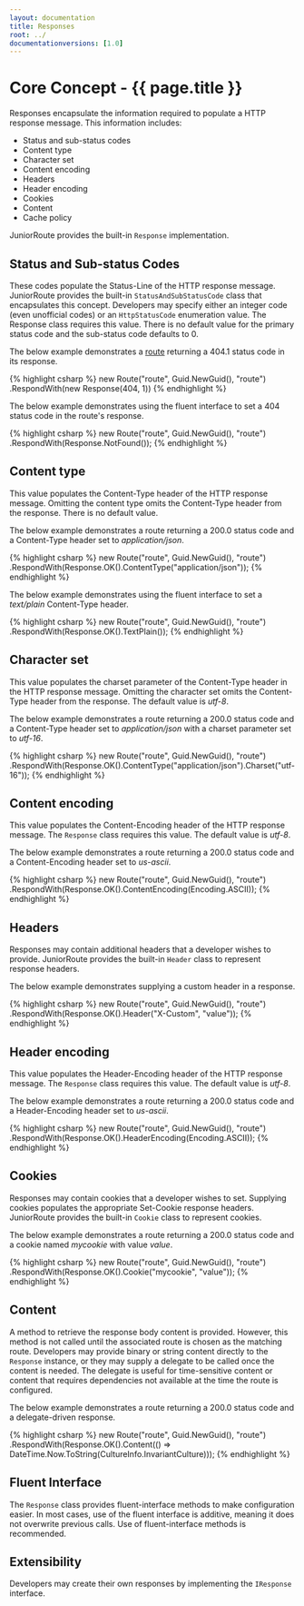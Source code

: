 ```yaml
---
layout: documentation
title: Responses
root: ../
documentationversions: [1.0]
---
```

Core Concept - {{ page.title }}
=
Responses encapsulate the information required to populate a HTTP response message. This information includes:
* Status and sub-status codes
* Content type
* Character set
* Content encoding
* Headers
* Header encoding
* Cookies
* Content
* Cache policy

JuniorRoute provides the built-in ```Response``` implementation.

Status and Sub-status Codes
-
These codes populate the Status-Line of the HTTP response message. JuniorRoute provides the built-in ```StatusAndSubStatusCode``` class that encapsulates this concept. Developers may specify either an integer code (even unofficial codes) or an ```HttpStatusCode``` enumeration value. The Response class requires this value. There is no default value for the primary status code and the sub-status code defaults to 0.

The below example demonstrates a [route](routes.html) returning a 404.1 status code in its response.

{% highlight csharp %}
new Route("route", Guid.NewGuid(), "route")
  .RespondWith(new Response(404, 1))
{% endhighlight %}

The below example demonstrates using the fluent interface to set a 404 status code in the route's response.

{% highlight csharp %}
new Route("route", Guid.NewGuid(), "route")
  .RespondWith(Response.NotFound());
{% endhighlight %}

Content type
-
This value populates the Content-Type header of the HTTP response message. Omitting the content type omits the Content-Type header from the response. There is no default value.

The below example demonstrates a route returning a 200.0 status code and a Content-Type header set to *application/json*.

{% highlight csharp %}
new Route("route", Guid.NewGuid(), "route")
  .RespondWith(Response.OK().ContentType("application/json"));
{% endhighlight %}

The below example demonstrates using the fluent interface to set a *text/plain* Content-Type header.

{% highlight csharp %}
new Route("route", Guid.NewGuid(), "route")
  .RespondWith(Response.OK().TextPlain());
{% endhighlight %}

Character set
-
This value populates the charset parameter of the Content-Type header in the HTTP response message. Omitting the character set omits the Content-Type header from the response. The default value is *utf-8*.

The below example demonstrates a route returning a 200.0 status code and a Content-Type header set to *application/json* with a charset parameter set to *utf-16*.

{% highlight csharp %}
new Route("route", Guid.NewGuid(), "route")
  .RespondWith(Response.OK().ContentType("application/json").Charset("utf-16"));
{% endhighlight %}

Content encoding
-
This value populates the Content-Encoding header of the HTTP response message. The ```Response``` class requires this value. The default value is *utf-8*.

The below example demonstrates a route returning a 200.0 status code and a Content-Encoding header set to *us-ascii*.

{% highlight csharp %}
new Route("route", Guid.NewGuid(), "route")
  .RespondWith(Response.OK().ContentEncoding(Encoding.ASCII));
{% endhighlight %}

Headers
-
Responses may contain additional headers that a developer wishes to provide. JuniorRoute provides the built-in ```Header``` class to represent response headers.

The below example demonstrates supplying a custom header in a response.

{% highlight csharp %}
new Route("route", Guid.NewGuid(), "route")
  .RespondWith(Response.OK().Header("X-Custom", "value"));
{% endhighlight %}

Header encoding
-
This value populates the Header-Encoding header of the HTTP response message. The ```Response``` class requires this value. The default value is *utf-8*.

The below example demonstrates a route returning a 200.0 status code and a Header-Encoding header set to *us-ascii*.

{% highlight csharp %}
new Route("route", Guid.NewGuid(), "route")
  .RespondWith(Response.OK().HeaderEncoding(Encoding.ASCII));
{% endhighlight %}

Cookies
-
Responses may contain cookies that a developer wishes to set. Supplying cookies populates the appropriate Set-Cookie response headers. JuniorRoute provides the built-in ```Cookie``` class to represent cookies.

The below example demonstrates a route returning a 200.0 status code and a cookie named *mycookie* with value *value*.

{% highlight csharp %}
new Route("route", Guid.NewGuid(), "route")
  .RespondWith(Response.OK().Cookie("mycookie", "value"));
{% endhighlight %}

Content
-
A method to retrieve the response body content is provided. However, this method is not called until the associated route is chosen as the matching route. Developers may provide binary or string content directly to the ```Response``` instance, or they may supply a delegate to be called once the content is needed. The delegate is useful for time-sensitive content or content that requires dependencies not available at the time the route is configured.

The below example demonstrates a route returning a 200.0 status code and a delegate-driven response.

{% highlight csharp %}
new Route("route", Guid.NewGuid(), "route")
  .RespondWith(Response.OK().Content(() => DateTime.Now.ToString(CultureInfo.InvariantCulture)));
{% endhighlight %}

Fluent Interface
-
The ```Response``` class provides fluent-interface methods to make configuration easier. In most cases, use of the fluent interface is additive, meaning it does not overwrite previous calls. Use of fluent-interface methods is recommended.

Extensibility
-
Developers may create their own responses by implementing the ```IResponse``` interface.